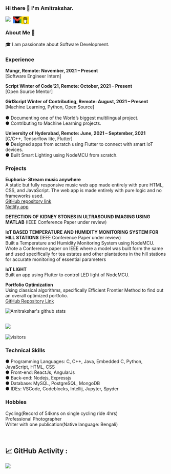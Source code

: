### Hi there 👋 I'm Amitrakshar.

<a href="https://www.linkedin.com/in/amitrakshar-sanyal-a59376191/">

  <img align="left" width="24px" src="https://upload.wikimedia.org/wikipedia/commons/thumb/c/ca/LinkedIn_logo_initials.png/768px-LinkedIn_logo_initials.png"  />

</a>

<a href="mailto:sanyalamitrakshar@gmail.com ">

  <img align="left" width="26px" src="https://github.com/amitrakshar01/amitrakshar01/blob/main/Assets/gmail_thumb_1615466143940.jpg" />

</a>

<a href="https://www.buymeacoffee.com/amitrakshars">

  <img align="left" width="24px" src="https://github.com/amitrakshar01/amitrakshar01/blob/main/Assets/download%20(1).png"  />

</a>

<br />

### About Me 🚀

🎓 I am passionate about Software Development.

### Experience

<b>Mungr, Remote: November, 2021 – Present</b><br>
[Software Engineer Intern]<br>

<b>Script Winter of Code'21, Remote: October, 2021 – Present</b><br>
[Open Source Mentor]<br>

<b>GirlScript Winter of Contributing, Remote: August, 2021 – Present</b><br>
[Machine Learning, Python, Open Source]					<br>			
●	Documenting one of the World’s biggest multilingual project.<br>
●	Contributing to Machine Learning projects.<br>

<b>University of Hyderabad, Remote: June, 2021 – September, 2021 </b><br>
[C/C++, Tensorflow lite, Flutter]			<br>
●	Designed apps from scratch using Flutter to connect with smart IoT devices.<br>
●	Built Smart Lighting using NodeMCU from scratch.<br>


### Projects

<b>Euphoria- Stream music anywhere</b><br>
A static but fully responsive music web app made entirely with pure HTML, CSS, and JavaScript. The web app is
made entirely with pure logic and no frameworks used.<br>
  <a href="https://github.com/amitrakshar01/Euphoria">GitHub repository link</a><br>
  <a href="https://euphoriamusic.netlify.app">Netlify app</a><br>

<b>DETECTION OF KIDNEY STONES IN ULTRASOUND IMAGING USING MATLAB</b> (IEEE Conference Paper under review)


<b>IoT BASED TEMPERATURE AND HUMIDITY MONITORING SYSTEM FOR HILL STATIONS</b>	(IEEE Conference Paper under review)<br>
Built a Temperature and Humidity Monitoring System using NodeMCU. Wrote a Conference paper on IEEE
where a model was built form the same and used specifically for tea estates and other plantations in the hill stations for accurate monitoring of essential parameters


<b>IoT LIGHT</b>	                                   
Built an app using Flutter to control LED light of NodeMCU.<br>
  
<b>Portfolio Optimization</b><br>
Using classical algorithms, specifically Efficient Frontier Method to find out an overall optimized portfolio.<br>
<a href="https://github.com/amitrakshar01/Portfolio-Optimization">GitHub Repository Link</a>



![Amitrakshar's github stats](https://github-readme-stats.vercel.app/api?username=amitrakshar01&show_icons=true&hide_border=true&theme=tokyonight)

<br />

<img width="48%" src="https://github-readme-streak-stats.herokuapp.com/?user=amitrakshar01&theme=tokyonight" />

</p>

![visitors](https://visitor-badge.laobi.icu/badge?page_id=amitrakshar01.amitrakshar01)

### Technical Skills

●	Programming Languages: C, C++, Java, Embedded C, Python, JavaScript, HTML, CSS<br>
● Front-end: ReactJs, AngularJs<br>
● Back-end: Nodejs, Expressjs<br>
●	Database: MySQL, PostgreSQL, MongoDB<br>
●	IDEs: VSCode, Codeblocks, Intellij, Jupyter, Spyder<br>

  
### Hobbies

Cycling(Record of 54kms on single cycling ride 4hrs)<br>
Professional Photographer<br>
Writer with one publication(Native language: Bengali)<br>

<br>
<h2 align="left">📈 GitHub Activity :
<br></h2>

<img src="https://activity-graph.herokuapp.com/graph?username=amitrakshar01&bg_color=000000&line=ffb812&area=true&color=8135fc&hide_border=true&hide_title=true">

